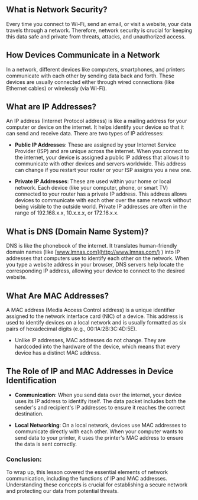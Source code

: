 

## What is Network Security? 
Every time you connect to Wi-Fi, send an email, or visit a website, your data travels through a network. Therefore, network security is crucial for keeping this data safe and private from threats, attacks, and unauthorized access.

## **How Devices Communicate in a Network**  
In a network, different devices like computers, smartphones, and printers communicate with each other by sending data back and forth. These devices are usually connected either through wired connections (like Ethernet cables) or wirelessly (via Wi-Fi).

## **What are IP Addresses?**  
An IP address (Internet Protocol address) is like a mailing address for your computer or device on the internet. It helps identify your device so that it can send and receive data. There are two types of IP addresses:

-  **Public IP Addresses**: These are assigned by your Internet Service Provider (ISP) and are unique across the internet. When you connect to the internet, your device is assigned a public IP address that allows it to communicate with other devices and servers worldwide. This address can change if you restart your router or your ISP assigns you a new one.
    
- **Private IP Addresses**: These are used within your home or local network. Each device (like your computer, phone, or smart TV) connected to your router has a private IP address. This address allows devices to communicate with each other over the same network without being visible to the outside world. Private IP addresses are often in the range of 192.168.x.x, 10.x.x.x, or 172.16.x.x.
    

## **What is DNS (Domain Name System)?**  
DNS is like the phonebook of the internet. It translates human-friendly domain names (like [www.lmnas.com](http://www.lmnas.com/) ) into IP addresses that computers use to identify each other on the network. When you type a website address in your browser, DNS servers help locate the corresponding IP address, allowing your device to connect to the desired website.

## **What Are MAC Addresses?**  
A MAC address (Media Access Control address) is a unique identifier assigned to the network interface card (NIC) of a device. This address is used to identify devices on a local network and is usually formatted as six pairs of hexadecimal digits (e.g., 00:1A:2B:3C:4D:5E).

-   Unlike IP addresses, MAC addresses do not change. They are hardcoded into the hardware of the device, which means that every device has a distinct MAC address.
    

## **The Role of IP and MAC Addresses in Device Identification**

-   **Communication**: When you send data over the internet, your device uses its IP address to identify itself. The data packet includes both the sender's and recipient's IP addresses to ensure it reaches the correct destination.
    
-   **Local Networking**: On a local network, devices use MAC addresses to communicate directly with each other. When your computer wants to send data to your printer, it uses the printer's MAC address to ensure the data is sent correctly.
    

  
  

### **Conclusion:**

To wrap up, this lesson covered the essential elements of network communication, including the functions of IP and MAC addresses. Understanding these concepts is crucial for establishing a secure network and protecting our data from potential threats.

<!--stackedit_data:
eyJoaXN0b3J5IjpbMTgxMTM2NzUwOCw3MzA5OTgxMTZdfQ==
-->